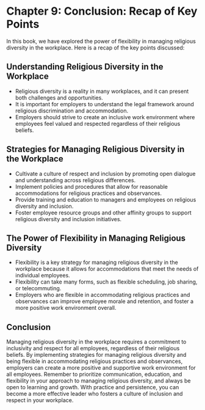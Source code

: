 Chapter 9: Conclusion: Recap of Key Points
==========================================

In this book, we have explored the power of flexibility in managing religious diversity in the workplace. Here is a recap of the key points discussed:

Understanding Religious Diversity in the Workplace
--------------------------------------------------

* Religious diversity is a reality in many workplaces, and it can present both challenges and opportunities.
* It is important for employers to understand the legal framework around religious discrimination and accommodation.
* Employers should strive to create an inclusive work environment where employees feel valued and respected regardless of their religious beliefs.

Strategies for Managing Religious Diversity in the Workplace
------------------------------------------------------------

* Cultivate a culture of respect and inclusion by promoting open dialogue and understanding across religious differences.
* Implement policies and procedures that allow for reasonable accommodations for religious practices and observances.
* Provide training and education to managers and employees on religious diversity and inclusion.
* Foster employee resource groups and other affinity groups to support religious diversity and inclusion initiatives.

The Power of Flexibility in Managing Religious Diversity
--------------------------------------------------------

* Flexibility is a key strategy for managing religious diversity in the workplace because it allows for accommodations that meet the needs of individual employees.
* Flexibility can take many forms, such as flexible scheduling, job sharing, or telecommuting.
* Employers who are flexible in accommodating religious practices and observances can improve employee morale and retention, and foster a more positive work environment overall.

Conclusion
----------

Managing religious diversity in the workplace requires a commitment to inclusivity and respect for all employees, regardless of their religious beliefs. By implementing strategies for managing religious diversity and being flexible in accommodating religious practices and observances, employers can create a more positive and supportive work environment for all employees. Remember to prioritize communication, education, and flexibility in your approach to managing religious diversity, and always be open to learning and growth. With practice and persistence, you can become a more effective leader who fosters a culture of inclusion and respect in your workplace.


